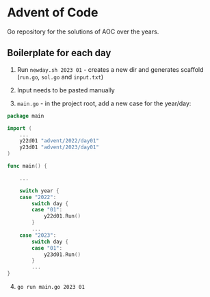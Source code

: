 # Advent of Code

Go repository for the solutions of AOC over the years.

## Boilerplate for each day

1. Run `newday.sh 2023 01` - creates a new dir and generates scaffold (`run.go`, `sol.go` and `input.txt`)

2. Input needs to be pasted manually

3. `main.go` - in the project root, add a new case for the year/day:

```go
package main

import (
	...
	y22d01 "advent/2022/day01"
	y23d01 "advent/2023/day01"
)

func main() {

	...

	switch year {
	case "2022":
		switch day {
		case "01":
			y22d01.Run()
		}
		...
	case "2023":
		switch day {
		case "01":
			y23d01.Run()
		}
		...
}
```

4. `go run main.go 2023 01`
